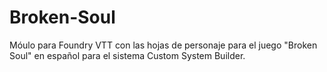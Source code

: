 # Broken-Soul
Móulo para Foundry VTT con las hojas de personaje para el juego "Broken Soul" en español para el sistema Custom System Builder.
